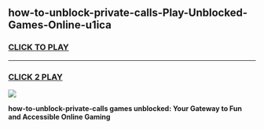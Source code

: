 
## how-to-unblock-private-calls-Play-Unblocked-Games-Online-u1ica
<h3>
<a href="https://premium76.site?title=how-to-unblock-private-calls&ref=25A">CLICK TO PLAY</a></h3>
<hr>

<h3>
<a href="https://premium76.site?title=how-to-unblock-private-calls&ref=25A">CLICK 2 PLAY</a>
  
</h3>

<a href="https://premium76.site?title=how-to-unblock-private-calls&ref=25A"><img src="https://clearcache.store/games.png"></a>


**how-to-unblock-private-calls games unblocked: Your Gateway to Fun and Accessible Online Gaming**
